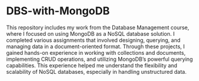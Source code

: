 # DBS-with-MongoDB
This repository includes my work from the Database Management course, where I focused on using MongoDB as a NoSQL database solution. I completed various assignments that involved designing, querying, and managing data in a document-oriented format. Through these projects, I gained hands-on experience in working with collections and documents, implementing CRUD operations, and utilizing MongoDB’s powerful querying capabilities. This experience helped me understand the flexibility and scalability of NoSQL databases, especially in handling unstructured data.
